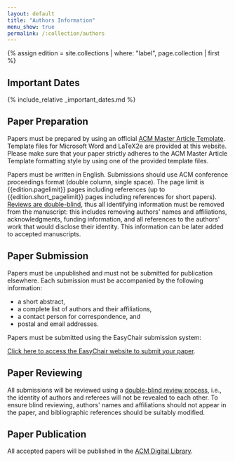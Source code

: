 ```yaml
---
layout: default
title: "Authors Information"
menu_show: true
permalink: /:collection/authors
---
```

{% assign edition = site.collections | where: "label", page.collection | first %}

## Important Dates

{% include_relative _important_dates.md %}

## Paper Preparation

Papers must be prepared by using an official [ACM Master Article Template](https://www.acm.org/publications/proceedings-template). Template files for Microsoft Word and LaTeX2e are provided at this website. Please make sure that your paper strictly adheres to the ACM Master Article Template formatting style by using one of the provided template files.

Papers must be written in English. Submissions should use ACM conference proceedings format (double column, single space). The page limit is {{edition.pagelimit}} pages including references (up to {{edition.short_pagelimit}} pages including references for short papers). <u>Reviews are double-blind</u>, thus all identifying information must be removed from the manuscript: this includes removing authors' names and affiliations, acknowledgments, funding information, and all references to the authors' work that would disclose their identity. This information can be later added to accepted manuscripts.

## Paper Submission

Papers must be unpublished and must not be submitted for publication elsewhere. Each submission must be accompanied by the following information:

- a short abstract,
- a complete list of authors and their affiliations,
- a contact person for correspondence, and
- postal and email addresses.

Papers must be submitted using the EasyChair submission system:

[Click here to access the EasyChair website to submit your paper]({{edition.submission_link}}).


## Paper Reviewing

All submissions will be reviewed using a <u>double-blind review process</u>, i.e., the identity of authors and referees will not be revealed to each other. To ensure blind reviewing, authors' names and affiliations should not appear in the paper, and bibliographic references should be suitably modified.

## Paper Publication

All accepted papers will be published in the [ACM Digital Library](https://dl.acm.org/).
